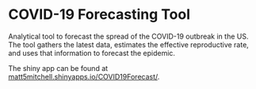 # COVID-19 Forecasting Tool
Analytical tool to forecast the spread of the COVID-19 outbreak in the US. 
The tool gathers the latest data, estimates the effective reproductive rate, and uses that information to forecast the epidemic.

The shiny app can be found at [matt5mitchell.shinyapps.io/COVID19Forecast/]("https://matt5mitchell.shinyapps.io/COVID19Forecast/").
